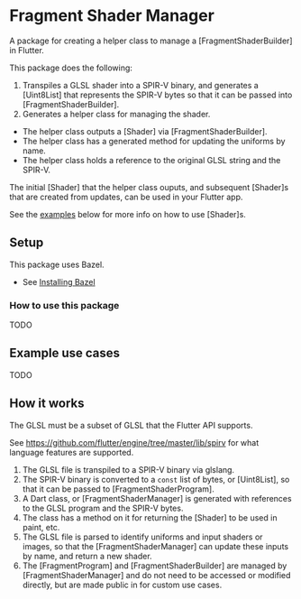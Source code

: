 # Fragment Shader Manager

A package for creating a helper class to manage a [FragmentShaderBuilder] in Flutter.

This package does the following:

1. Transpiles a GLSL shader into a SPIR-V binary, and generates a [Uint8List] that
   represents the SPIR-V bytes so that it can be passed into [FragmentShaderBuilder].
2. Generates a helper class for managing the shader.
  - The helper class outputs a [Shader] via [FragmentShaderBuilder].
  - The helper class has a generated method for updating the uniforms by name.
  - The helper class holds a reference to the original GLSL string and the SPIR-V.

The initial [Shader] that the helper class ouputs, and subsequent [Shader]s
that are created from updates, can be used in your Flutter app.

See the [examples](##Example-use-cases) below for more info on how to use [Shader]s.

## Setup

This package uses Bazel.

- See [Installing Bazel](https://docs.bazel.build/versions/0.18.1/install.html)

### How to use this package

TODO

## Example use cases

TODO

## How it works

The GLSL must be a subset of GLSL that the Flutter API supports. 

See https://github.com/flutter/engine/tree/master/lib/spirv for what language features are supported.

1. The GLSL file is transpiled to a SPIR-V binary via glslang.
2. The SPIR-V binary is converted to a `const` list of bytes, or [Uint8List], so that it can be passed to [FragmentShaderProgram].
3. A Dart class, or [FragmentShaderManager] is generated with references to the GLSL program and the SPIR-V bytes.
4. The class has a method on it for returning the [Shader] to be used in paint, etc.
5. The GLSL file is parsed to identify uniforms and input shaders or images, so that the [FragmentShaderManager] can update these inputs by name, and return a new shader.
6. The [FragmentProgram] and [FragmentShaderBuilder] are managed by [FragmentShaderManager] and do not need to be accessed or modified directly, but are made public in for custom use cases.
